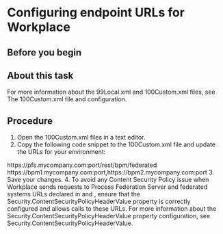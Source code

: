 # Configuring endpoint URLs for Workplace

## Before you begin

## About this task

For more information about the 99Local.xml and
100Custom.xml files, see The 100Custom.xml file and configuration.

## Procedure

1. Open the 100Custom.xml files in a text editor.
2. Copy the following code snippet to the 100Custom.xml file and update the
URLs for your environment: 
<server merge="mergeChildren">
  <portal merge="mergeChildren"> 
    <bpm-data-endpoint>https://pfs.mycompany.com:port/rest/bpm/federated</bpm-data-endpoint>
   <trusted-sources>https://bpm1.mycompany.com:port,https://bpm2.mycompany.com:port</trusted-sources>
  </portal>
</server>
3. Save your changes.
4. To avoid any Content Security Policy issue when Workplace sends requests to
Process Federation Server and
federated systems URLs declared in <bpm-data-endpoint> and
<trusted-sources>, ensure that the
Security.ContentSecurityPolicyHeaderValue property is correctly configured and
allows calls to these URLs. For more information about the
Security.ContentSecurityPolicyHeaderValue property configuration, see Security.ContentSecurityPolicyHeaderValue.
